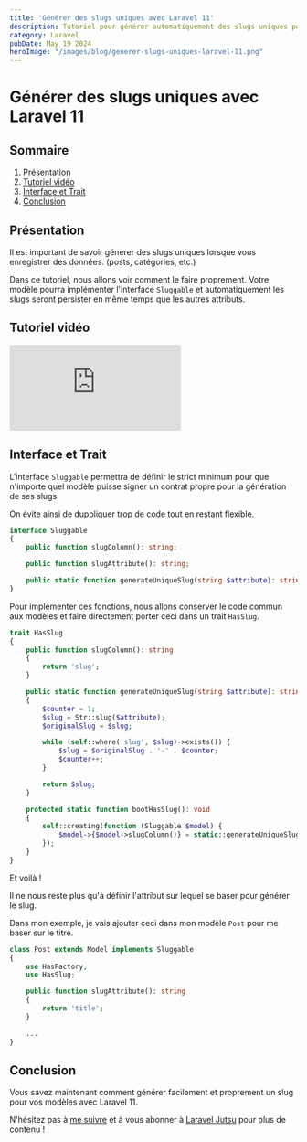 ```yaml
---
title: 'Générer des slugs uniques avec Laravel 11'
description: Tutoriel pour générer automatiquement des slugs uniques pour vos modèles.
category: Laravel
pubDate: May 19 2024
heroImage: "/images/blog/generer-slugs-uniques-laravel-11.png"
---
```


# Générer des slugs uniques avec Laravel 11

## Sommaire
1. [Présentation](#presentation)
2. [Tutoriel vidéo](#tutorielvideo)
3. [Interface et Trait](#interfaceettrait)
4. [Conclusion](#conclusion)

## Présentation <a name="presentation"></a>

Il est important de savoir générer des slugs uniques lorsque vous enregistrer des données. (posts, catégories, etc.)

Dans ce tutoriel, nous allons voir comment le faire proprement. Votre modèle pourra implémenter l'interface `Sluggable` et automatiquement les slugs seront persister en même temps que les autres attributs.

## Tutoriel vidéo <a name="tutorielvideo"></a>

<iframe class="w-full aspect-video" src="https://www.youtube.com/embed/6bNJFJ7TYCE" frameborder="0" allowfullscreen></iframe>

## Interface et Trait <a name="interfaceettrait"></a>

L'interface `Sluggable` permettra de définir le strict minimum pour que n'importe quel modèle puisse signer un contrat propre pour la génération de ses slugs.

On évite ainsi de duppliquer trop de code tout en restant flexible.

```php
interface Sluggable
{
    public function slugColumn(): string;

    public function slugAttribute(): string;

    public static function generateUniqueSlug(string $attribute): string;
}
```

Pour implémenter ces fonctions, nous allons conserver le code commun aux modèles et faire directement porter ceci dans un trait `HasSlug`.

```php
trait HasSlug
{
    public function slugColumn(): string
    {
        return 'slug';
    }

    public static function generateUniqueSlug(string $attribute): string
    {
        $counter = 1;
        $slug = Str::slug($attribute);
        $originalSlug = $slug;

        while (self::where('slug', $slug)->exists()) {
            $slug = $originalSlug . '-' . $counter;
            $counter++;
        }

        return $slug;
    }

    protected static function bootHasSlug(): void
    {
        self::creating(function (Sluggable $model) {
            $model->{$model->slugColumn()} = static::generateUniqueSlug($model->{$model->slugAttribute()});
        });
    }
}
```

Et voilà !

Il ne nous reste plus qu'à définir l'attribut sur lequel se baser pour générer le slug.

Dans mon exemple, je vais ajouter ceci dans mon modèle `Post` pour me baser sur le titre.

```php
class Post extends Model implements Sluggable
{
    use HasFactory;
    use HasSlug;

    public function slugAttribute(): string
    {
        return 'title';
    }

    ...
}
```

## Conclusion <a name="conclusion"></a>

Vous savez maintenant comment générer facilement et proprement un slug pour vos modèles avec Laravel 11.

N'hésitez pas à [me suivre](https://twitter.com/LaravelJutsu) et à vous abonner à [Laravel Jutsu](https://www.youtube.com/@LaravelJutsu) pour plus de contenu !